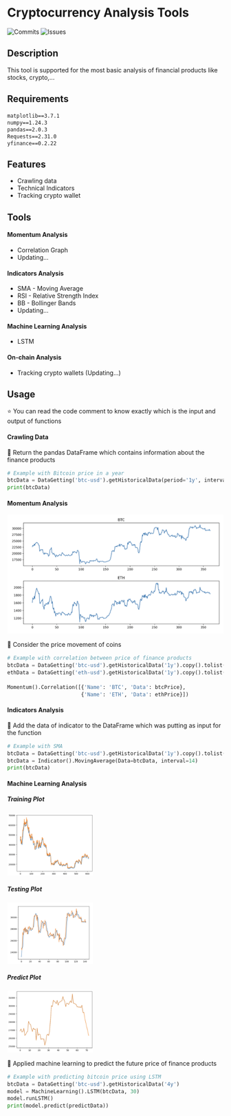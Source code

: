 # Cryptocurrency Analysis Tools

![Commits](https://badgen.net/github/commits/LongSei/CryptoAnalysisTool)
![Issues](https://badgen.net/github/issues/LongSei/CryptoAnalysisTool)

## Description
This tool is supported for the most basic analysis of financial products like stocks, crypto,...

## Requirements
```
matplotlib==3.7.1
numpy==1.24.3
pandas==2.0.3
Requests==2.31.0
yfinance==0.2.22
```
## Features
- Crawling data
- Technical Indicators
- Tracking crypto wallet

## Tools 
#### Momentum Analysis
- Correlation Graph
- Updating...

#### Indicators Analysis
- SMA - Moving Average
- RSI - Relative Strength Index 
- BB - Bollinger Bands
- Updating...
<!-- Future feature -->
#### Machine Learning Analysis 
- LSTM 
<!-- #### On-chain Analysis -->
<!-- #### News Analysis -->

#### On-chain Analysis
- Tracking crypto wallets (Updating...)
## Usage
:star: You can read the code comment to know exactly which is the input and output of functions

#### Crawling Data
:thought_balloon: Return the pandas DataFrame which contains information about the finance products
``` python
# Example with Bitcoin price in a year
btcData = DataGetting('btc-usd').getHistoricalData(period='1y', interval='1d')
print(btcData)
```

#### Momentum Analysis
![plot](/img/Momentum/CorrelationTest.png)

:thought_balloon: Consider the price movement of coins
``` python
# Example with correlation between price of finance products
btcData = DataGetting('btc-usd').getHistoricalData('1y').copy().tolist()
ethData = DataGetting('eth-usd').getHistoricalData('1y').copy().tolist()

Momentum().Correlation([{'Name': 'BTC', 'Data': btcPrice}, 
                        {'Name': 'ETH', 'Data': ethPrice}])
```

#### Indicators Analysis
:thought_balloon: Add the data of indicator to the DataFrame which was putting as input for the function
``` python
# Example with SMA
btcData = DataGetting('btc-usd').getHistoricalData('1y').copy().tolist()
btcData = Indicator().MovingAverage(Data=btcData, interval=14)
print(btcData)
```

#### Machine Learning Analysis
##### Training Plot
<img src="/img/Machine%20Learning/LSTM/TrainGraph.png" alt="TrainGraph" width="200"/>

##### Testing Plot
<img src="/img/Machine%20Learning/LSTM/TestGraph.png" alt="TestGraph" width="200"/>

##### Predict Plot
<img src="/img/Machine%20Learning/LSTM/PredictGraph.png" alt="PredictGraph" width="200"/>

:thought_balloon: Applied machine learning to predict the future price of finance products

``` python
# Example with predicting bitcoin price using LSTM
btcData = DataGetting('btc-usd').getHistoricalData('4y')
model = MachineLearning().LSTM(btcData, 30)
model.runLSTM()
print(model.predict(predictData))
```